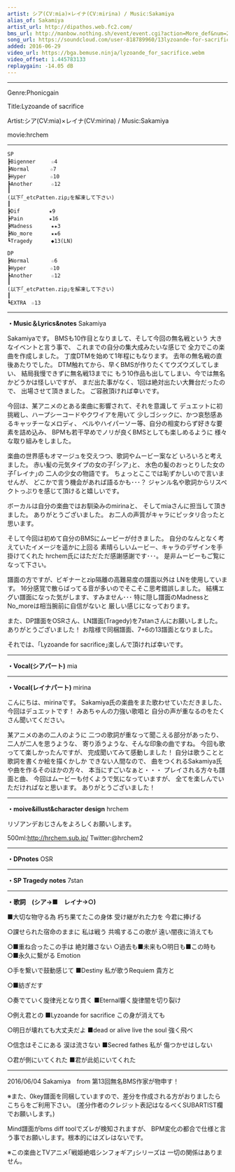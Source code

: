 ```yaml
---
artist: シア(CV:mia)×レイナ(CV:mirina) / Music:Sakamiya
alias_of: Sakamiya
artist_url: http://dipathos.web.fc2.com/
bms_url: http://manbow.nothing.sh/event/event.cgi?action=More_def&num=23&event=108
song_url: https://soundcloud.com/user-818789960/13lyzoande-for-sacrifice
added: 2016-06-29
video_url: https://bga.bemuse.ninja/lyzoande_for_sacrifice.webm
video_offset: 1.445783133
replaygain: -14.05 dB
---
```


------------------------------------------

Genre:Phonicgain

Title:Lyzoande of sacrifice

Artist:シア(CV:mia)×レイナ(CV:mirina) / Music:Sakamiya

movie:hrchem

------------------------------------------

```
SP
┣Bigenner　　　☆4
┣Normal　　　　☆7
┣Hyper　　　　 ☆10
┣Another　　　 ☆12
┃
(以下｢_etcPatten.zip｣を解凍して下さい)
┃
┣Dif　　 　　　★9
┣Pain　　　　　★16
┣Madness　 　　★★3
┣No_more　　　 ★★6
┗Tragedy 　　　◆13(LN)

DP
┣Normal 　　　 ☆6
┣Hyper　　　　 ☆10
┣Another　　　 ☆12
┃
(以下｢_etcPatten.zip｣を解凍して下さい)
┃
┗EXTRA　☆13
```

------------------------------------------

__・Music＆Lyrics&notes__
Sakamiya　

Sakamiyaです。
BMSも10作目となりまして、そして今回の無名戦という
大きなイベントと言う事で、
これまでの自分の集大成みたいな感じで
全力でこの楽曲を作成しました。
丁度DTMを始めて1年程にもなります。
去年の無名戦の直後あたりでした。
DTM触れてから、早くBMSが作りたくてウズウズしてしまい、
結局我慢できずに無名戦13までに
もう10作品も出してしまい、今では無名かどうかは怪しいですが、
まだ出た事がなく、1回は絶対出たい大舞台だったので、
出場させて頂きました。
ご容赦頂ければ幸いです。


今回は、某アニメのとある楽曲に影響されて、それを意識して
デュエットに初挑戦し、ハープシーコードやクワイアを用いて
少しゴシックに、かつ哀愁感あるキャッチーなメロディ、
ベルやハイパーソー等、自分の相変わらず好きな要素を詰め込み、
BPMも若干早めでノリが良くBMSとしても楽しめるように
様々な取り組みをしました。


楽曲の世界感もオマージュを交えつつ、歌詞やムービー案など
いろいろと考えました。
赤い髪の元気タイプの女の子｢シア｣と、
水色の髪のおっとりした女の子｢レイナ｣の
二人の少女の物語です。
ちょっとここでは恥ずかしいので言いませんが、
どこかで言う機会があれば語るかも･･･？
ジャンル名や歌詞からリスペクトっぷりを感じて頂けると嬉しいです。


ボーカルは自分の楽曲ではお馴染みのmirinaと、
そしてmiaさんに担当して頂きました。
ありがとうございました。
お二人の声質がキャラにピッタリ合ったと思います。


そして今回は初めて自分のBMSにムービーが付きました。
自分のなんとなく考えていたイメージを遥かに上回る
素晴らしいムービー、キャラのデザインを手掛けてくれた
hrchem氏にはただただ感謝感謝です･･･。
是非ムービーもご覧になって下さい。

譜面の方ですが、ビギナーとzip隔離の高難易度の譜面以外は
LNを使用しています。
16分感覚で散らばってる音が多いのでそこそこ思考錯誤しました。
結構エグい譜面になった気がします、すみません･･･
特に隠し譜面のMadnessとNo_moreは相当腕前に自信がないと
厳しい感じになっております。

また、DP譜面をOSRさん、LN譜面(Tragedy)を7stanさんにお願いしました。
ありがとうございました！
お陰様で同梱譜面、7+6の13譜面となりました。


それでは、｢Lyzoande for sacrifice｣楽しんで頂ければ幸いです。


------------------------------------------
__・Vocal(シアパート)__
mia

------------------------------------------
__・Vocal(レイナパート)__
mirina

こんにちは、mirinaです。
Sakamiya氏の楽曲をまた歌わせていただきました、
今回はデュエットです！
みあちゃんの力強い歌唱と
自分の声が重なるのをたくさん聞いてください。

某アニメのあの二人のように
二つの歌詞が重なって聞こえる部分があったり、
二人が二人を思うような、
寄り添うような、そんな印象の曲ですね。
今回も歌ってて楽しかったんですが、
完成聞いてみて感動しました！
自分は歌うことと歌詞を書くか絵を描くかしか
できない人間なので、
曲をつくれるSakamiya氏や曲を作るそのほかの方々、
本当にすごいなぁと・・・
プレイされる方々も譜面と曲、
今回はムービーも付くようで気になっていますが、
全てを楽しんでいただければなと思います。
ありがとうございました！

------------------------------------------
__・moive&illust&character design__
hrchem

リゾアンデおじさんをよろしくお願いします。

500ml:http://hrchem.sub.jp/
Twitter:@hrchem2

------------------------------------------
__・DPnotes__
OSR

------------------------------------------
__・SP Tragedy notes__
7stan

------------------------------------------
__・歌詞　(シア→■　レイナ→○)__


■大切な物守る為 朽ち果てたこの身体
受け継がれた力を 今君に捧げる

○課せられた宿命のままに 私は戦う
共鳴するこの歌が 遠い闇夜に消えても

○■重ね合ったこの手は 絶対離さない
○過去も■未来も○明日も■この時も
○■永久に繋がる Emotion


○手を繋いで鼓動感じて
■Destiny 私が歌うRequiem 貴方と

○■紡ぎだす

○奏でていく旋律光となり貫く
■Eternal響く旋律闇を切り裂け

○例え君との
■Lyzoande for sacrifice この身が消えても

○明日が壊れても大丈夫だよ
■dead or alive live the soul 強く飛べ

○信念はそこにある 涙は流さない
■Secred fathes 私が 傷つかせはしない

○君が側にいてくれた
■君が此処にいてくれた


------------------------------------------
2016/06/04
Sakamiya　from 第13回無名BMS作家が物申す！




※また、0key譜面を同梱していますので、差分を作成される方がおりましたら
こちらをご利用下さい。
(差分作者のクレジット表記はなるべくSUBARTIST欄でお願いします。)

Mind譜面がbms diff toolでズレが検知されますが、
BPM変化の都合で仕様と言う事でお願いします。根本的にはズレはないです。

























































※この楽曲とTVアニメ｢戦姫絶唱シンフォギア｣シリーズは
一切の関係はありません。
